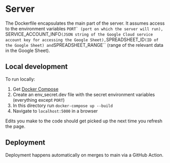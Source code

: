 # Server

The Dockerfile encapsulates the main part of the server. It assumes access to the environment
variables ``PORT` (port on which the server will run), ``SERVICE_ACCOUNT_INFO`` (JSON string of the
Google Cloud service account key for accessing the Google Sheet), ``SPREADSHEET_ID`` (ID of the
Google Sheet) and ``SPREADSHEET_RANGE`` (range of the relevant data in the Google Sheet).

## Local development

To run locally:
1. Get [Docker Compose](https://docs.docker.com/compose/install/)
1. Create an env_secret.dev file with the secret environment variables (everything except ``PORT``)
1. In this directory run `docker-compose up --build`
1. Navigate to `localhost:5000` in a browser

Edits you make to the code should get picked up the next time you refresh the page.

## Deployment

Deployment happens automatically on merges to main via a GitHub Action.
